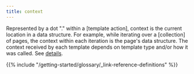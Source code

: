 ```yaml
---
title: context
---
```


Represented by a dot "." within a [template action], context is the current location in a data structure. For example, while iterating over a [collection] of pages, the context within each iteration is the page's data structure. The context received by each template depends on template type and/or how it was called. See&nbsp;[details](/templates/introduction/#context).

{{% include "/getting-started/glossary/_link-reference-definitions" %}}

